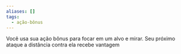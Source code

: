 ```yaml
---
aliases: []
tags:
  - ação-bônus
---
```

 
Você usa sua ação bônus para focar em um alvo e mirar. Seu próximo ataque a distância contra ela recebe vantagem